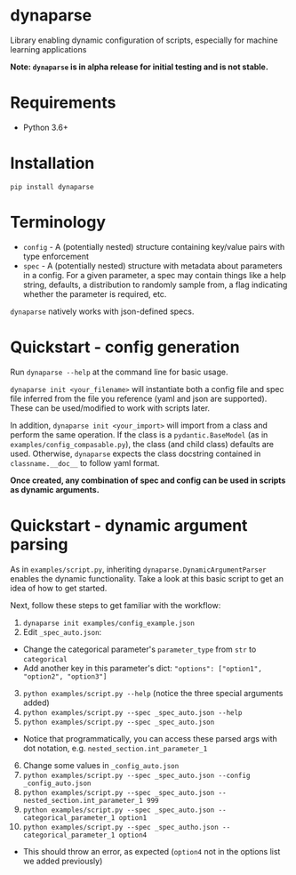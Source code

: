 # dynaparse

Library enabling dynamic configuration of scripts, especially for machine learning applications

**Note: `dynaparse` is in alpha release for initial testing and is not stable.**

# Requirements

- Python 3.6+

# Installation

```
pip install dynaparse
```

# Terminology

- `config` - A (potentially nested) structure containing key/value pairs with type enforcement
- `spec` - A (potentially nested) structure with metadata about parameters in a config. For a given parameter, a spec may contain things like a help string, defaults, a distribution to randomly sample from, a flag indicating whether the parameter is required, etc.

`dynaparse` natively works with json-defined specs.

# Quickstart - config generation

Run `dynaparse --help` at the command line for basic usage.

`dynaparse init <your_filename>` will instantiate both a config file and spec file inferred from the file you reference (yaml and json are supported). These can be used/modified to work with scripts later.

In addition, `dynaparse init <your_import>` will import from a class and perform the same operation. If the class is a `pydantic.BaseModel` (as in `examples/config_compasable.py`), the class (and child class) defaults are used. Otherwise, `dynaparse` expects the class docstring contained in `classname.__doc__` to follow yaml format.

**Once created, any combination of spec and config can be used in scripts as dynamic arguments.**

# Quickstart - dynamic argument parsing

As in `examples/script.py`, inheriting `dynaparse.DynamicArgumentParser` enables the dynamic functionality. Take a look at this basic script to get an idea of how to get started.

Next, follow these steps to get familiar with the workflow:

1. `dynaparse init examples/config_example.json`
2. Edit `_spec_auto.json`:

- Change the categorical parameter's `parameter_type` from `str` to `categorical`
- Add another key in this parameter's dict: `"options": ["option1", "option2", "option3"]`

3. `python examples/script.py --help` (notice the three special arguments added)
4. `python examples/script.py --spec _spec_auto.json --help`
5. `python examples/script.py --spec _spec_auto.json`

- Notice that programmatically, you can access these parsed args with dot notation, e.g. `nested_section.int_parameter_1`

6. Change some values in `_config_auto.json`
7. `python examples/script.py --spec _spec_auto.json --config _config_auto.json`
8. `python examples/script.py --spec _spec_auto.json --nested_section.int_parameter_1 999`
9. `python examples/script.py --spec _spec_auto.json --categorical_parameter_1 option1`
10. `python examples/script.py --spec _spec_autho.json --categorical_parameter_1 option4`

- This should throw an error, as expected (`option4` not in the options list we added previously)

